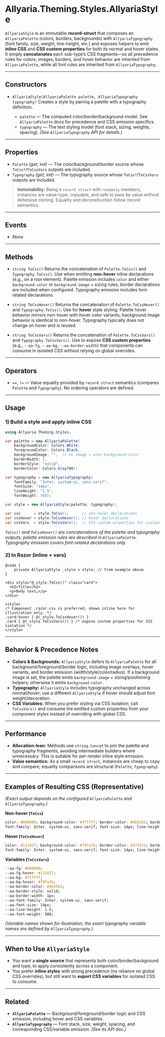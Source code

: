 # Allyaria.Theming.Styles.AllyariaStyle

`AllyariaStyle` is an immutable **record-struct** that composes an `AllyariaPalette` (colors, borders, backgrounds) with
`AllyariaTypography` (font family, size, weight, line-height, etc.) and exposes helpers to emit **inline CSS** and **CSS
custom properties** for both its normal and hover states. It simply **concatenates** each sub-type’s CSS fragments—so
all precedence rules for colors, images, borders, and hover behavior are inherited from `AllyariaPalette`, while all
font rules are inherited from `AllyariaTypography`.

---

## Constructors

* `AllyariaStyle(AllyariaPalette palette, AllyariaTypography typography)`
  Creates a style by pairing a palette with a typography definition.

    * `palette` — The computed color/border/background model. See `AllyariaPalette` docs for precedence and CSS emission
      specifics.
    * `typography` — The text styling model (font stack, sizing, weights, spacing). *(See `AllyariaTypography` API for
      details.)*

---

## Properties

* `Palette` *(get; init)* — The color/background/border source whose `ToCss*`/`ToCssVars` outputs are included.
* `Typography` *(get; init)* — The typography source whose `ToCss*`/`ToCssVars` outputs are included.

> **Immutability:** Being a `record struct` with `readonly` members, instances are value-type, copyable, and safe to
> pass by value without defensive cloning. Equality and deconstruction follow record semantics.

---

## Events

* *None*

---

## Methods

* `string ToCss()`
  Returns the concatenation of `Palette.ToCss()` and `Typography.ToCss()`.
  Use when emitting **non-hover** inline declarations (e.g., on a root element). Palette emission includes `color` and
  either `background-color` or `background-image` + sizing rules; border declarations are included when configured.
  Typography emission includes font-related declarations.

* `string ToCssHover()`
  Returns the concatenation of `Palette.ToCssHover()` and `Typography.ToCss()`.
  Use for **hover** state styling. Palette hover behavior mirrors non-hover with hover color variants; background image
  behavior is identical to non-hover. Typography typically does not change on hover and is reused.

* `string ToCssVars()`
  Returns the concatenation of `Palette.ToCssVars()` and `Typography.ToCssVars()`.
  Use to expose **CSS custom properties** (e.g., `--aa-fg`, `--aa-bg`, `--aa-border-width`) that components can consume
  in isolated CSS without relying on global overrides.

---

## Operators

* `==`, `!=` — Value equality provided by `record struct` semantics (compares `Palette` and `Typography`). No ordering
  operators are defined.

---

## Usage

### 1) Build a style and apply inline CSS

```csharp
using Allyaria.Theming.Styles;

var palette = new AllyariaPalette(
    backgroundColor: Colors.White,
    foregroundColor: Colors.Black,
    backgroundImage: "",  // no image → uses background-color
    borderWidth: 1,
    borderStyle: "solid",
    borderColor: Colors.Gray700);

var typography = new AllyariaTypography(
    fontFamily: "Inter, system-ui, sans-serif",
    fontSize: "14px",
    lineHeight: "1.5",
    fontWeight: 500);

var style = new AllyariaStyle(palette, typography);

var css      = style.ToCss();      // non-hover declarations
var cssHover = style.ToCssHover(); // hover declarations
var cssVars  = style.ToCssVars();  // CSS custom properties for isolated CSS
```

*`ToCss()` and `ToCssHover()` are concatenations of the palette and typography outputs; palette emission rules are
described in `AllyariaPalette`. Typography emission covers font-related declarations only.*

### 2) In Razor (inline + vars)

```razor
@code {
    private AllyariaStyle _style = style; // from example above
}

<div style="@_style.ToCss()" class="card">
  <h2>Title</h2>
  <p>Body text…</p>
</div>

<style>
/* Component .razor.css is preferred; shown inline here for illustration only. */
.card:hover { @(_style.ToCssHover()) }
.card { @(_style.ToCssVars()) } /* expose custom properties for CSS isolation */
</style>
```

---

## Behavior & Precedence Notes

* **Colors & Backgrounds:** `AllyariaStyle` defers to `AllyariaPalette` for all background/foreground/border logic,
  including image overlays, hover variants, and border emission (width/style/color/radius). If a background image is
  set, the palette emits `background-image` + sizing/positioning helpers; otherwise it emits `background-color`.
* **Typography:** `AllyariaStyle` includes typography unchanged across normal/hover; use a different `AllyariaStyle` if
  hover should adjust font weight/decoration.
* **CSS Variables:** When you prefer styling via CSS isolation, call `ToCssVars()` and consume the emitted custom
  properties from your component styles instead of overriding with global CSS.

---

## Performance

* **Allocation-lean:** Methods use `string.Concat` to join the palette and typography fragments, avoiding intermediate
  builders where unnecessary. This is suitable for per-render inline style emission.
* **Value semantics:** As a small `record struct`, instances are cheap to copy and compare; equality comparisons are
  structural (`Palette`, `Typography`).

---

## Examples of Resulting CSS (Representative)

*(Exact output depends on the configured `AllyariaPalette` and `AllyariaTypography`.)*

**Non-hover (`ToCss`)**

```css
color: #000000; background-color: #ffffff; border-color: #4b5563; border-style: solid; border-width: 1px;
font-family: Inter, system-ui, sans-serif; font-size: 14px; line-height: 1.5; font-weight: 500;
```

**Hover (`ToCssHover`)**

```css
color: #111827; background-color: #f9fafb; border-color: #374151; border-style: solid; border-width: 1px;
font-family: Inter, system-ui, sans-serif; font-size: 14px; line-height: 1.5; font-weight: 500;
```

**Variables (`ToCssVars`)**

```css
--aa-fg: #000000;
--aa-fg-hover: #111827;
--aa-bg: #ffffff;
--aa-bg-hover: #f9fafb;
--aa-border-color: #4b5563;
--aa-border-style: solid;
--aa-border-width: 1px;
--aa-font-family: Inter, system-ui, sans-serif;
--aa-font-size: 14px;
--aa-line-height: 1.5;
--aa-font-weight: 500;
```

*(Variable names shown for illustration; the exact typography variable names are defined by `AllyariaTypography`.)*

---

## When to Use `AllyariaStyle`

* You want a **single source** that represents both color/border/background and type, to apply consistently across a
  component.
* You prefer **inline styles** with strong precedence (no reliance on global CSS overrides), but still want to **export
  CSS variables** for isolated CSS to consume.

---

## Related

* **`AllyariaPalette`** — Background/foreground/border logic and CSS emission, including hover and CSS variables.
* **`AllyariaTypography`** — Font stack, size, weight, spacing, and corresponding CSS/variable emission. *(See its API
  doc.)*
